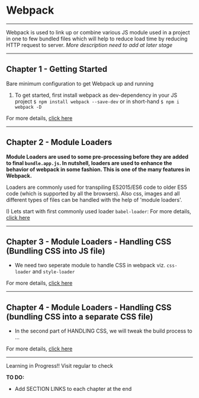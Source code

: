 # Webpack

---

Webpack is used to link up or combine various JS module used in a project in one to few bundled files which will help to reduce load time by reducing HTTP request to server. _More description need to add at later stage_

---

## Chapter 1 - Getting Started

Bare minimum configuration to get Webpack up and running

1. To get started, first install webpack as dev-dependency in your JS project
   `$ npm install webpack --save-dev` or
   in short-hand `$ npm i webpack -D`

  For more details, [click here](001-getting_started/README.md)

---

## Chapter 2 - Module Loaders

**Module Loaders are used to some pre-processing before they are added to final `bundle.app.js`. In nutshell, loaders are used to enhance the behavior of webpack in some fashion. This is one of the many features in Webpack.**

Loaders are commonly used for transpiling ES2015/ES6 code to older ES5 code (which is supported by all the browsers). Also css, images and all different types of files can be handled with the help of 'module loaders'.

I) Lets start with first commonly used loader `babel-loader`:
  For more details, [click here](002-loaders_basics/README.md)

---

## Chapter 3 - Module Loaders - Handling CSS (Bundling CSS into JS file)

* We need two seperate module to handle CSS in webpack viz. `css-loader` and `style-loader`

For more details, [click here](003-loader_handling_CSS_part-1/README.md)

---

## Chapter 4 - Module Loaders - Handling CSS (bundling CSS into a separate CSS file)

* In the second part of HANDLING CSS, we will tweak the build process to ...

For more details, [click here](004-loader_handling_CSS_part-2/README.md)

---

Learning in Progress!! Visit regular to check

**TO DO:**
* Add SECTION LINKS to each chapter at the end
